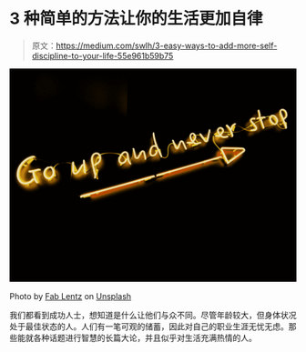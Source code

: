 # 3 种简单的方法让你的生活更加自律

> 原文：<https://medium.com/swlh/3-easy-ways-to-add-more-self-discipline-to-your-life-55e961b59b75>

![](img/c1c021a52e1a758b17f50bfa973baa6a.png)

Photo by [Fab Lentz](https://unsplash.com/photos/mRMQwK513hY?utm_source=unsplash&utm_medium=referral&utm_content=creditCopyText) on [Unsplash](https://unsplash.com/search/photos/inspire?utm_source=unsplash&utm_medium=referral&utm_content=creditCopyText)

我们都看到成功人士，想知道是什么让他们与众不同。尽管年龄较大，但身体状况处于最佳状态的人。人们有一笔可观的储蓄，因此对自己的职业生涯无忧无虑。那些能就各种话题进行智慧的长篇大论，并且似乎对生活充满热情的人。